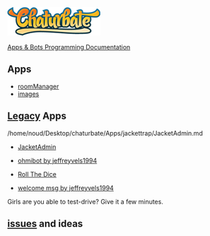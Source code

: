 [![Chaturbate](./logo.png?raw=true "Chaturbate")
](https://chaturbate.com/)

[Apps & Bots Programming Documentation](https://chaturbate.com/apps/docs)

## Apps

- [roomManager](https://github.com/noud/chaturbate/blob/master/noud41/roomManager.md)
- [images](https://github.com/noud/images/blob/master/README.md)

## [Legacy](https://en.wikipedia.org/wiki/Legacy) Apps

/home/noud/Desktop/chaturbate/Apps/jackettrap/JacketAdmin.md


- [JacketAdmin](https://github.com/noud/chaturbate/blob/master/jackettrap/JacketAdmin.md)


- [ohmibot by jeffreyvels1994](hhttps://github.com/noud/chaturbate/blob/master/jeffreyvels1994/ohmibot_by_jeffreyvels1994.md)
- [Roll The Dice](https://github.com/noud/chaturbate/blob/master/jeffreyvels1994/Roll_The_Dice.md)
- [welcome msg by jeffreyvels1994](https://github.com/noud/chaturbate/blob/master/jeffreyvels1994/welcome_msg_by_jeffreyvels1994.md)

Girls are you able to test-drive? Give it a few minutes.

## [issues](https://github.com/noud/chaturbate/issues) and ideas